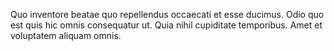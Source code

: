 Quo inventore beatae quo repellendus occaecati et esse ducimus. Odio quo est quis hic omnis consequatur ut. Quia nihil cupiditate temporibus. Amet et voluptatem aliquam omnis.